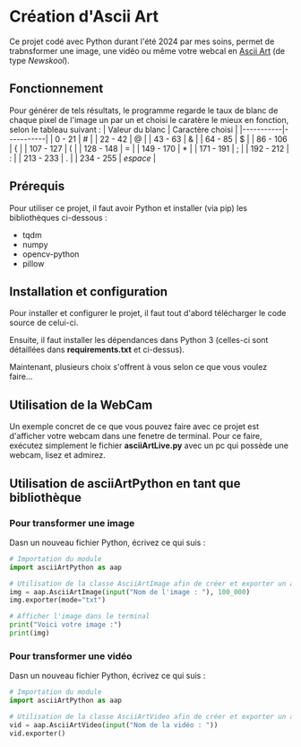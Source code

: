# Création d'Ascii Art
Ce projet codé avec Python durant l'été 2024 par mes soins, permet de trabnsformer une image, une vidéo ou même votre webcal en [Ascii Art](https://fr.wikipedia.org/wiki/Art_ASCII) (de type _Newskool_).
## Fonctionnement
Pour générer de tels résultats, le programme regarde le taux de blanc de chaque pixel de l'image un par un et choisi le caratère le mieux en fonction, selon le tableau suivant :
| Valeur du blanc | Caractère choisi |
|-----------|-----------|
| 0 - 21 | # |
| 22 - 42 | @ |
| 43 - 63 | & |
| 64 - 85 | $ |
| 86 - 106 | { |
| 107 - 127 | ( |
| 128 - 148 | = |
| 149 - 170 | * |
| 171 - 191 | ; |
| 192 - 212 | : |
| 213 - 233 | . |
| 234 - 255 | _espace_ |

## Prérequis
Pour utiliser ce projet, il faut avoir Python et installer (via pip) les bibliothèques ci-dessous :
- tqdm
- numpy
- opencv-python
- pillow
## Installation et configuration
Pour installer et configurer le projet, il faut tout d'abord télécharger le code source de celui-ci.

Ensuite, il faut installer les dépendances dans Python 3 (celles-ci sont détaillées dans **requirements.txt** et ci-dessus).

Maintenant, plusieurs choix s'offrent à vous selon ce que vous voulez faire...
## Utilisation de la WebCam
Un exemple concret de ce que vous pouvez faire avec ce projet est d'afficher votre webcam dans une fenetre de terminal. Pour ce faire, exécutez simplement le fichier **asciiArtLive.py** avec un pc qui possède une webcam, lisez et admirez.
## Utilisation de asciiArtPython en tant que bibliothèque
### Pour transformer une image
Dasn un nouveau fichier Python, écrivez ce qui suis :
```python
# Importation du module
import asciiArtPython as aap

# Utilisation de la classe AsciiArtImage afin de créer et exporter un art ascii
img = aap.AsciiArtImage(input("Nom de l'image : "), 100_000)
img.exporter(mode="txt")

# Afficher l'image dans le terminal
print("Voici votre image :")
print(img)
```
### Pour transformer une vidéo
Dasn un nouveau fichier Python, écrivez ce qui suis :
```python
# Importation du module
import asciiArtPython as aap

# Utilisation de la classe AsciiArtVideo afin de créer et exporter un art ascii
vid = aap.AsciiArtVideo(input("Nom de la vidéo : "))
vid.exporter()
```
